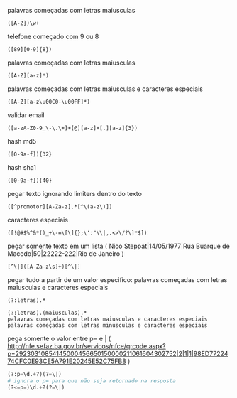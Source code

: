 palavras começadas com letras maiusculas

```
([A-Z])\w+
```

telefone começado com 9 ou 8
```
([89][0-9]{8})
```

palavras começadas com letras maiusculas
```
([A-Z][a-z]*)
```

palavras começadas com letras maiusculas e caracteres especiais
```
([A-Z][a-z\u00C0-\u00FF]*)
```

validar email
```
([a-zA-Z0-9_\-\.\+]+[@][a-z]+[.][a-z]{3})
```

hash md5
```
([0-9a-f]){32}
```

hash sha1
```
([0-9a-f]){40}
```

pegar texto ignorando limiters dentro do texto
```
([^promotor][A-Za-z].*[^\(a-z\)])
```

caracteres especiais
```
([!@#$%^&*()_+\-=\[\]{};\':"\\|,.<>\/?\]*$])
```

pegar somente texto em um lista 
( Nico Steppat|14/05/1977|Rua Buarque de Macedo|50|22222-222|Rio de Janeiro )
```
[^\|]([A-Za-z\s]+)[^\|]
```

pegar tudo a partir de um valor especifico:
palavras começadas com letras maiusculas e caracteres especiais
```
(?:letras).*

(?:letras).(maiusculas).*
palavras começadas com letras maiusculas e caracteres especiais
palavras começadas com letras minusculas e caracteres especiais
```

pega somente o valor entre p= e |
( http://nfe.sefaz.ba.gov.br/servicos/nfce/qrcode.aspx?p=29230310854145000456650150000211061604302752|2|1|1|98ED7722474CFC0E93CE5A791E20245E52C75FB8 )
```python
(?:p=\d.+?)(?=\|)
# ignora o p= para que não seja retornado na resposta
(?<=p=)\d.+?(?=\|)
```
